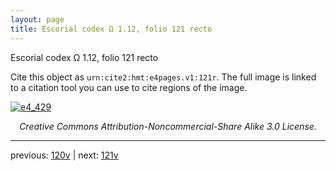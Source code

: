 ```yaml
---
layout: page
title: Escorial codex Ω 1.12, folio 121 recto
---
```


Escorial codex Ω 1.12, folio 121 recto

Cite this object as `urn:cite2:hmt:e4pages.v1:121r`.  The full image is linked to a citation tool you can use to cite regions of the image.

[![e4_429](http://www.homermultitext.org/iipsrv?IIIF=/project/homer/pyramidal/deepzoom/hmt/e4img/2017a/e4_429.tif/full/800,/0/default.jpg)](http://www.homermultitext.org/ict2/?urn=urn:cite2:hmt:e4img.2017a:e4_429) 

<p style="text-align: center; font-style: italic;">Creative Commons Attribution-Noncommercial-Share Alike 3.0 License.</p>

---

previous: [120v](../120v/) | next: [121v](../121v/)
